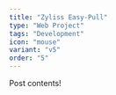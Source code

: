 ```yaml
---
title: "Zyliss Easy-Pull"
type: "Web Project"
tags: "Development"
icon: "mouse"
variant: "v5"
order: "5"
---
```


Post contents!